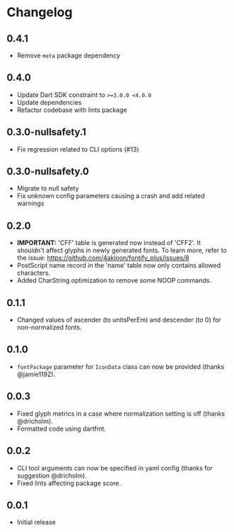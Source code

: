 # Changelog

## 0.4.1

* Remove `meta` package dependency

## 0.4.0

* Update Dart SDK constraint to `>=3.0.0 <4.0.0`
* Update dependencies
* Refactor codebase with lints package

## 0.3.0-nullsafety.1

* Fix regression related to CLI options (#13)

## 0.3.0-nullsafety.0

* Migrate to null safety
* Fix unknown config parameters causing a crash and add related warnings

## 0.2.0

* **IMPORTANT:** 'CFF' table is generated now instead of 'CFF2'.
It shouldn't affect glyphs in newly generated fonts.
To learn more, refer to the issue: <https://github.com/4akloon/fontify_plus/issues/8>
* PostScript name record in the 'name' table now only contains allowed characters.
* Added CharString optimization to remove some NOOP commands.

## 0.1.1

* Changed values of ascender (to unitsPerEm) and descender (to 0) for non-normalized fonts.

## 0.1.0

* `fontPackage` parameter for `IconData` class can now be provided (thanks @jamie1192).

## 0.0.3

* Fixed glyph metrics in a case where normalization setting is off (thanks @dricholm).
* Formatted code using dartfmt.

## 0.0.2

* CLI tool arguments can now be specified in yaml config (thanks for suggestion @dricholm).
* Fixed lints affecting package score.

## 0.0.1

* Initial release
